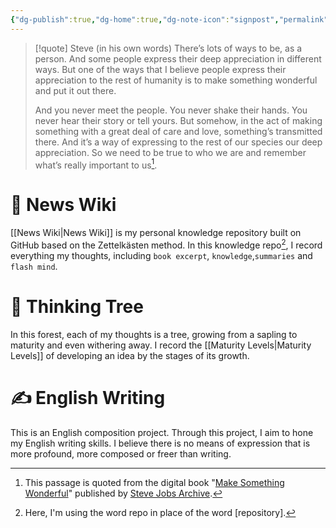 ```yaml
---
{"dg-publish":true,"dg-home":true,"dg-note-icon":"signpost","permalink":"/News Thread/","tags":["gardenEntry"],"dgPassFrontmatter":true,"noteIcon":"signpost","created":"","updated":""}
---
```



> [!quote] Steve (in his own words)
> There’s lots of ways to be, as a person. And some people express their deep appreciation in different ways. But one of the ways that I believe people express their appreciation to the rest of humanity is to make something wonderful and put it out there.
> 
> And you never meet the people. You never shake their hands. You never hear their story or tell yours. But somehow, in the act of making something with a great deal of care and love, something’s transmitted there. And it’s a way of expressing to the rest of our species our deep appreciation. So we need to be true to who we are and remember what’s really important to us[^1].



# 📰 News Wiki 

[[News Wiki\|News Wiki]] is my personal knowledge repository built on GitHub based on the Zettelkästen method. In this knowledge repo[^2], I record everything my thoughts, including `book excerpt`, `knowledge`,`summaries` and `flash mind`.


# 🌲 Thinking Tree

In this forest, each of my thoughts is a tree, growing from a sapling to maturity and even withering away. I record the [[Maturity Levels\|Maturity Levels]] of developing an idea by the stages of its growth.


# ✍️ English Writing
This is an English composition project. Through this project, I aim to hone my English writing skills. I believe there is no means of expression that is more profound, more composed or freer than writing.

[^1]: This passage is quoted from the digital book "[Make Something Wonderful](https://book.stevejobsarchive.com/)" published by [Steve Jobs Archive](https://stevejobsarchive.com/).
[^2]: Here, I'm using the word repo in place of the word [repository].
